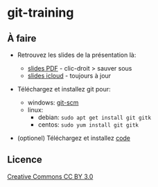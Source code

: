 # git-training

## À faire

- Retrouvez les slides de la présentation là:

  - [slides PDF](slides/adv_development_12.pdf) - clic-droit > sauver sous
  - [slides icloud](https://www.icloud.com/keynote/0IQvGczRcfl5ZXEym2goaYM1w#adv_development_12) - toujours à jour

- Téléchargez et installez git pour:
  - windows: [git-scm](https://git-scm.com/download/win)
  - linux:
    - debian: `sudo apt get install git gitk`
    - centos: `sudo yum install git gitk`
- (optionel) Téléchargez et installez [code](https://code.visualstudio.com/Download)

## Licence

[Creative Commons CC BY 3.0](LICENCE.md)
